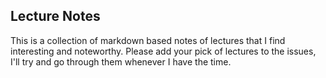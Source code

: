 ## Lecture Notes

This is a collection of markdown based notes of lectures that I find interesting and noteworthy. Please add your pick of lectures to the issues, I'll try and go through them whenever I have the time.